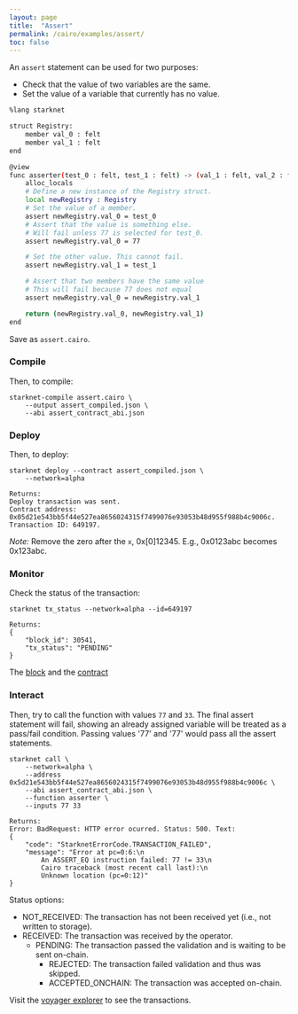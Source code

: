 ```yaml
---
layout: page
title:  "Assert"
permalink: /cairo/examples/assert/
toc: false
---
```


An `assert` statement can be used for two purposes:

- Check that the value of two variables are the same.
- Set the value of a variable that currently has no value.

```sh
%lang starknet

struct Registry:
    member val_0 : felt
    member val_1 : felt
end

@view
func asserter(test_0 : felt, test_1 : felt) -> (val_1 : felt, val_2 : felt):
    alloc_locals
    # Define a new instance of the Registry struct.
    local newRegistry : Registry
    # Set the value of a member.
    assert newRegistry.val_0 = test_0
    # Assert that the value is something else.
    # Will fail unless 77 is selected for test_0.
    assert newRegistry.val_0 = 77

    # Set the other value. This cannot fail.
    assert newRegistry.val_1 = test_1

    # Assert that two members have the same value
    # This will fail because 77 does not equal
    assert newRegistry.val_0 = newRegistry.val_1

    return (newRegistry.val_0, newRegistry.val_1)
end
```
Save as `assert.cairo`.

### Compile

Then, to compile:
```
starknet-compile assert.cairo \
    --output assert_compiled.json \
    --abi assert_contract_abi.json
```
### Deploy

Then, to deploy:
```
starknet deploy --contract assert_compiled.json \
    --network=alpha

Returns:
Deploy transaction was sent.
Contract address: 0x05d21e543bb5f44e527ea8656024315f7499076e93053b48d955f988b4c9006c.
Transaction ID: 649197.
```

*Note:* Remove the zero after the `x`, 0x[0]12345. E.g., 0x0123abc becomes 0x123abc.

### Monitor

Check the status of the transaction:

```
starknet tx_status --network=alpha --id=649197

Returns:
{
    "block_id": 30541,
    "tx_status": "PENDING"
}
```
The [block](https://voyager.online/block/30541) and the
[contract](https://voyager.online/contract/0x5d21e543bb5f44e527ea8656024315f7499076e93053b48d955f988b4c9006c#state)

### Interact

Then, try to call the function with values `77` and `33`. The final assert statement will fail,
showing an already assigned variable will be treated as a pass/fail condition. Passing values
'77' and '77' would pass all the assert statements.

```
starknet call \
    --network=alpha \
    --address 0x5d21e543bb5f44e527ea8656024315f7499076e93053b48d955f988b4c9006c \
    --abi assert_contract_abi.json \
    --function asserter \
    --inputs 77 33

Returns:
Error: BadRequest: HTTP error ocurred. Status: 500. Text:
{
    "code": "StarknetErrorCode.TRANSACTION_FAILED",
    "message": "Error at pc=0:6:\n
        An ASSERT_EQ instruction failed: 77 != 33\n
        Cairo traceback (most recent call last):\n
        Unknown location (pc=0:12)"
}
```

Status options:

- NOT_RECEIVED: The transaction has not been received yet (i.e., not written to storage).
- RECEIVED: The transaction was received by the operator.
    - PENDING: The transaction passed the validation and is waiting to be sent on-chain.
        - REJECTED: The transaction failed validation and thus was skipped.
        - ACCEPTED_ONCHAIN: The transaction was accepted on-chain.


Visit the [voyager explorer](https://voyager.online/) to see the transactions.